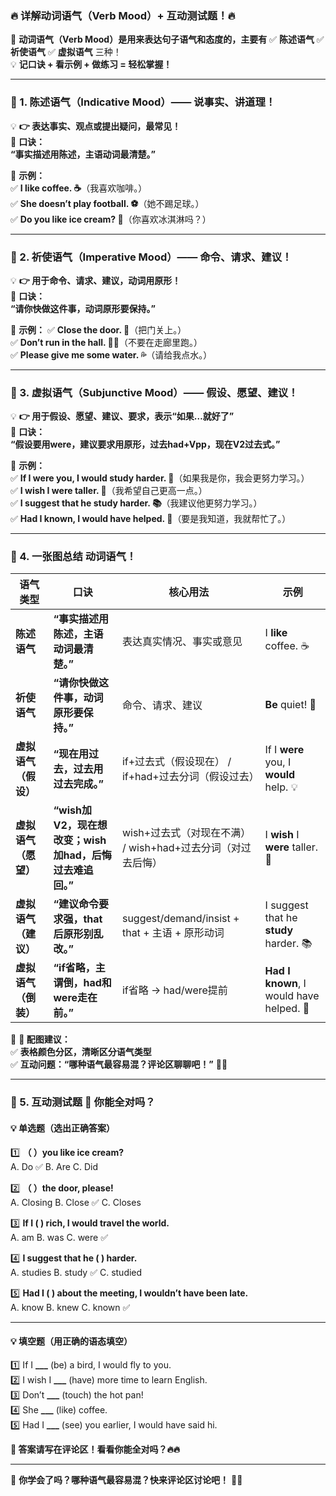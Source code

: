 ### **🔥 详解动词语气（Verb Mood）+ 互动测试题！🔥**

📌 **动词语气（Verb Mood）是用来表达句子语气和态度的，主要有** ✅ **陈述语气** ✅ **祈使语气** ✅ **虚拟语气** 三种！  
💡 **记口诀 + 看示例 + 做练习 = 轻松掌握！**

------

### **🌟 1. 陈述语气（Indicative Mood）—— 说事实、讲道理！**

💡 **👉 表达事实、观点或提出疑问，最常见！**  
🚀 **口诀：**  
**“事实描述用陈述，主语动词最清楚。”**  

📌 **示例：**  
✅ **I like coffee. ☕**（我喜欢咖啡。）  
✅ **She doesn’t play football. ⚽**（她不踢足球。）  
✅ **Do you like ice cream? 🍦**（你喜欢冰淇淋吗？）  

------

### **🌟 2. 祈使语气（Imperative Mood）—— 命令、请求、建议！**

💡 **👉 用于命令、请求、建议，动词用原形！**  
🚀 **口诀：**  
**“请你快做这件事，动词原形要保持。”**

📌 **示例：**
✅ **Close the door. 🚪**（把门关上。）  
✅ **Don’t run in the hall. 🚫🏃**（不要在走廊里跑。）  
✅ **Please give me some water. 💦**（请给我点水。）  

------

### **🌟 3. 虚拟语气（Subjunctive Mood）—— 假设、愿望、建议！**

💡 **👉 用于假设、愿望、建议、要求，表示“如果…就好了”**  
🚀 **口诀：**    
**“假设要用were，建议要求用原形，过去had+Vpp，现在V2过去式。”**

📌 **示例：**  
✅ **If I were you, I would study harder. 📖**（如果我是你，我会更努力学习。）  
✅ **I wish I were taller. 📏**（我希望自己更高一点。）  
✅ **I suggest that he study harder. 📚**（我建议他更努力学习。）  
✅ **Had I known, I would have helped. 🤝**（要是我知道，我就帮忙了。）  

------

### **🌟 4. 一张图总结 动词语气！**

| **语气类型**         | **口诀**                                                | **核心用法**                                                | **示例**                                |
| -------------------- | ------------------------------------------------------- | ----------------------------------------------------------- | --------------------------------------- |
| **陈述语气**         | **“事实描述用陈述，主语动词最清楚。”**                  | 表达真实情况、事实或意见                                    | I **like** coffee. ☕                    |
| **祈使语气**         | **“请你快做这件事，动词原形要保持。”**                  | 命令、请求、建议                                            | **Be** quiet! 🤫                         |
| **虚拟语气（假设）** | **“现在用过去，过去用过去完成。”**                      | if+过去式（假设现在） / if+had+过去分词（假设过去）         | If I **were** you, I **would** help. 💡  |
| **虚拟语气（愿望）** | **“wish加V2，现在想改变；wish加had，后悔过去难追回。”** | wish+过去式（对现在不满） / wish+had+过去分词（对过去后悔） | I **wish** I **were** taller. 📏         |
| **虚拟语气（建议）** | **“建议命令要求强，that后原形别乱改。”**                | suggest/demand/insist + that + 主语 + 原形动词              | I suggest that he **study** harder. 📚   |
| **虚拟语气（倒装）** | **“if省略，主谓倒，had和were走在前。”**                 | if省略 → had/were提前                                       | **Had I known**, I would have helped. 🤝 |

📌 **🎨 配图建议：**  
✅ **表格颜色分区，清晰区分语气类型**  
✅ **互动问题：“哪种语气最容易混？评论区聊聊吧！”** 💬🔥 

------

### **🌟 5. 互动测试题 🎯 你能全对吗？**

#### **💡 单选题（选出正确答案）**

1️⃣ **（ ）you like ice cream?**  
A. Do ✅ B. Are C. Did

2️⃣ **（ ）the door, please!**  
A. Closing B. Close ✅ C. Closes

3️⃣ **If I ( ) rich, I would travel the world.**  
A. am B. was C. were ✅

4️⃣ **I suggest that he ( ) harder.**  
A. studies B. study ✅ C. studied

5️⃣ **Had I ( ) about the meeting, I wouldn’t have been late.**  
A. know B. knew C. known ✅

------

#### **💡 填空题（用正确的语态填空）**

1️⃣ If I **___** (be) a bird, I would fly to you.  
2️⃣ I wish I **___** (have) more time to learn English.  
3️⃣ Don’t **___** (touch) the hot pan!  
4️⃣ She **___** (like) coffee.  
5️⃣ Had I **___** (see) you earlier, I would have said hi.

**💬 答案请写在评论区！看看你能全对吗？🔥🔥**

------

📌 **你学会了吗？哪种语气最容易混？快来评论区讨论吧！** 📝🎯